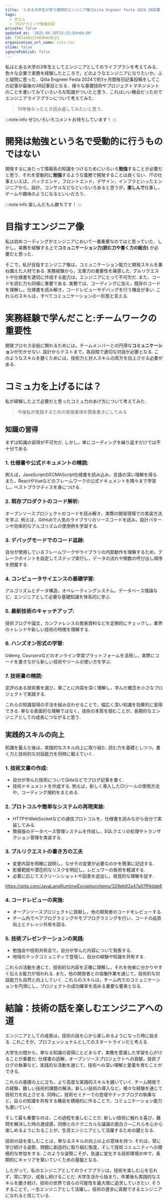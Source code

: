 ```yaml
---
title: 'とある大学生が思う理想的エンジニア像[Qiita Engneer Festa 2024 38記事 完走記念]'
tags:
  - ポエム
  - プログラミング勉強日記
private: false
updated_at: '2025-04-20T23:25:03+09:00'
id: 7381a58127e03b4c8c23
organization_url_name: rits-rcc
slide: false
ignorePublish: false
---
```

私はとある大学の3年生としてエンジニアとしてのライフプランを考えてみる．色々な企業で実務を経験したところで，どのようなエンジニアになりたいか，ふと疑問に思った．Qiita Engneer Festa 2024で約1ヶ月間毎日記事投稿をしてこの記事が最後の38記事目となる．様々な基礎技術やプロジェクトマネジメントのことを書いてみていろいろな知識がついたと思う．これはいい機会だったのでエンジニアライフプランについて考えてみた．

>10年後なったとき読み返してみたいと思う．

:::note info
ぜひいろいろコメントお待ちしています！
:::

# 開発は勉強という名で受動的に行うものではない
開発するにあたって情報系の知識をつけるためにいろいろ**勉強**することが必要だと思う．それを受動的に**勉強**するような義務で開発することは良くない．ITの仕事といえば，バックエンド，フロントエンド，デザイン，インフラといったエンジニアから，設計，コンサルなどなどいろいろあると思うが，**楽しんで**仕事し，ゲームや趣味のようになるといいだろう．

:::note info
楽しんだもん勝ちです！
:::


# 目指すエンジニア像
私は初めコーディングがエンジニアにおいて一番重要なのではと思っていた．しかし，実務を経験する上で**コミュニケーション力(読む力や書く力の総合)** が必要だと思った．

そこで，私が目指すエンジニア像は，コミュニケーション能力と開発スキルを兼ね備えた人材である. 実務経験から，文章力の重要性を痛感した. プルリクエストや仕様書を適切に作成する能力は，エンジニアにとって不可欠だ. また、コードを読む力も同様に重要である. 実務では、コーディングに加え，既存のコードを理解し，仕様書を読み解き，コードレビューやデバッグを行う機会が多い. これらのスキルは，すべてコミュニケーションの一形態と言える.

# 実務経験で学んだこと:チームワークの重要性

開発プロセス全般に関わるためには，チームメンバーとの円滑な**コミュニケーション**が欠かせない. 設計からテストまで，各段階で適切な対話が必要となる. このようなスキルを磨くためには，技術力と対人スキルの両方を向上させる必要がある.

# コミュ力を上げるには？
私が経験した上で必要だと思ったコミュ力のあげ方について考えてみた．

>今後私が実践するための実施事項を箇条書きにしてみる

## 知識の習得

まずは知識の習得が不可欠だ. しかし，単にコーディングを繰り返すだけでは不十分である. 

### 1. 仕様書や公式ドキュメントの精読: 
例えば，JavaScriptのECMAScript仕様書を読み込み，言語の深い理解を得る. また，ReactやVueなどのフレームワークの公式ドキュメントを隅々まで学習し，ベストプラクティスを身につける.

### 2. 既存プロダクトのコード解析:
オープンソースプロジェクトのコードを読み解き，実際の開発現場での実装方法を学ぶ. 例えば，GitHubで人気のライブラリのソースコードを読み，設計パターンや効率的なアルゴリズムの使用例を学習する.

### 3. デバッグモードでのコード追跡:
自分が使用しているフレームワークやライブラリの内部動作を理解するため，ブレークポイントを設定してステップ実行し，データの流れや関数の呼び出し順序を把握する.

### 4. コンピュータサイエンスの基礎学習:
アルゴリズムとデータ構造，オペレーティングシステム，データベース理論など，エンジニアとして必要な基礎知識を体系的に学ぶ.

### 5. 最新技術のキャッチアップ:
技術ブログや論文，カンファレンスの発表資料などを定期的にチェックし，業界のトレンドや新しい技術の特徴を理解する.

### 6. ハンズオン形式の学習:
Udemy, Courseraなどのオンライン学習プラットフォームを活用し，実際にコードを書きながら新しい技術やツールの使い方を学ぶ.

### 7. 技術書の精読:
定評のある技術書を選び，章ごとに内容を深く理解し，学んだ概念を小さなプロジェクトで実践する.

これらの知識習得の手法を組み合わせることで，幅広く深い知識を効果的に習得できる. 単なる表面的な理解ではなく，技術の本質を掴むことが，長期的なエンジニアとしての成長につながると思う．

## 実践的スキルの向上

知識を蓄えた後は，実践的なスキル向上に取り組む. 読む力を基礎としつつ，書く力と技術的な対話能力を同時に鍛えていく. 

### 1. 技術文書の作成:
   - 自分が学んだ技術についてQiitaなどでブログ記事を書く. 
   - 技術ドキュメントを作成する. 例えば，新しく導入したCIツールの使用方法や，コーディング規約をまとめる.

### 2. プロトコルや簡単なシステムの再現実装:
   - HTTPやWebSocketなどの通信プロトコルを，仕様書を読みながら自分で実装してみる.
   - 簡易版のデータベース管理システムを作成し，SQLクエリの処理やトランザクション管理を実装する.

### 3. プルリクエストの書き方の工夫
   - 変更内容を明確に説明し，なぜその変更が必要なのかを簡潔に記述する.
   - 影響範囲や潜在的なリスクを明記し，レビュワーの負担を軽減する.
   - 必要に応じてスクリーンショットや図表を追加し，視覚的な理解を促す.

https://qiita.com/JavaLangRuntimeException/items/329eb92a47a07ff4dde8

### 4. コードレビューの実施:
   - オープンソースプロジェクトに貢献し，他の開発者のコードをレビューする.
   - チーム内でペアプログラミングやモブプログラミングを行い，コードの品質向上とナレッジ共有を図る.

### 5. 技術プレゼンテーションの実践:
   - 勉強会や技術共有会で，自分が学んだ内容について発表する.
   - 地域のテックコミュニティで登壇し，自分の経験や知識を共有する.


これらの活動を通じて，技術的な内容を正確に理解し，それを他者に分かりやすく伝える能力が培われる. また，他の開発者との協働作業を通じて，技術的な対話能力も自然と向上していく. これらのスキルは，チーム内でのコミュニケーションを円滑にし，プロジェクトの成功確率を高める重要な要素となる.

# 結論：技術の話を楽しむエンジニアへの道

エンジニアとしての成長は，技術の話を心から楽しめるようになった時に始まる. これこそが，プロフェッショナルとしてのスタートラインだと考える. 

大学生の間から，単なる知識の習得にとどまらず，実務を意識した学習を心がけることが重要だ. 仕様書の読解，オープンソースプロジェクトへの貢献，技術ブログの執筆など，実践的な活動を通じて，技術への深い理解と愛着を育むことができる.

これらの基礎の上に立ち，より高度な実践的スキルを磨いていく. チーム開発での経験，難しい技術的課題の解決，新しい技術の導入など，様々な経験を通じて技術力を向上させる. 同時に，技術セミナーでの登壇やテックブログの執筆など，自らの知識を共有する機会を積極的に作ることで，コミュニケーション能力も磨いていく.

そして最も重要なのは，この過程を楽しむことだ. 新しい技術に触れる喜び，難問を解決した時の達成感，同僚とのテクニカルな議論の面白さ—これらを心から楽しめるようになることが，生涯エンジニアとして活躍するための鍵となる.

技術の話を楽しむことは，単なるスキルの向上以上の意味を持つ. それは，常に学び続ける姿勢，問題に創造的に取り組む態度，そして技術コミュニティへの積極的な参加をする. このような姿勢こそが，急速に変化する技術環境の中で，長期的にキャリアを築いていくための基盤となる.

したがって，私のエンジニアとしてのライフプランは，技術を楽しむ心を忘れず，常に学び，成長し続けることだ. 大学生活から始まり，卒業後も実践的なスキルを磨き続け，技術の世界で自らの可能性を最大限に追求していきたい. そうすることで，一生エンジニアとして活躍し，技術の進歩に貢献できるエンジニアになれると信じている.


